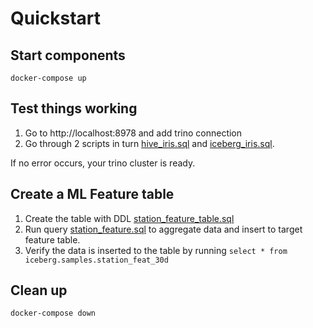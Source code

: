 # Quickstart

## Start components
```shell
docker-compose up
```

## Test things working

1. Go to http://localhost:8978 and add trino connection
2. Go through 2 scripts in turn [hive_iris.sql](../sql/hive_iris.sql) and [iceberg_iris.sql](../sql/iceberg_iris.sql).

If no error occurs, your trino cluster is ready.

## Create a ML Feature table

1. Create the table with DDL [station_feature_table.sql](../sql/station_feature_table.sql)
2. Run query [station_feature.sql](../sql/station_feature.sql) to aggregate data and insert to target feature table.
3. Verify the data is inserted to the table by running `select * from iceberg.samples.station_feat_30d`

## Clean up

```shell
docker-compose down
```
